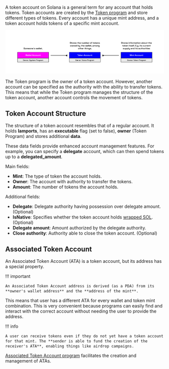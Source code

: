 A token account on Solana is a general term for any account that holds tokens. Token accounts are created by the [Token program](./token-program.md) and store different types of tokens. Every account has a unique mint address, and a token account holds tokens of a specific mint account.

![Blockchain](../../images/spl-token.png)

The Token program is the owner of a token account. However, another account can be specified as the authority with the ability to transfer tokens. This means that while the Token program manages the structure of the token account, another account controls the movement of tokens.

<h2>Token Account Structure</h2>

The structure of a token account resembles that of a regular account. It holds **lamports**, has an **executable** flag (set to false), **owner** (Token Program) and stores additional **data**.

These data fields provide enhanced account management features. For example, you can specify a **delegate** account, which can then spend tokens up to a **delegated_amount**.

Main fields:

- **Mint**: The type of token the account holds.
- **Owner**: The account with authority to transfer the tokens.
- **Amount**: The number of tokens the account holds.

Additional fields:

- **Delegate**: Delegate authority having possession over delegate amount. (Optional)
- **IsNative**: Specifies whether the token account holds [wrapped SOL](https://spl.solana.com/token#wrapping-sol). (Optional)
- **Delegate amount**: Amount authorized by the delegate authority.
- **Close authority**: Authority able to close the token account. (Optional)


<h2>Associated Token Account</h2>

An Associated Token Account (ATA) is a token account, but its address has a special property.

!!! important

    An Associated Token Account address is derived (as a PDA) from its **owner's wallet address** and the **address of the mint**.

This means that user has a different ATA for every wallet and token mint combination. This is very convenient because programs can easily find and interact with the correct account without needing the user to provide the address.

!!! info

    A user can receive tokens even if they do not yet have a token account for that mint. The **sender is able to fund the creation of the receiver's ATA**, enabling things like airdrop campaigns.

[Associated Token Account program](https://spl.solana.com/associated-token-account) facilitates the creation and management of ATAs.

